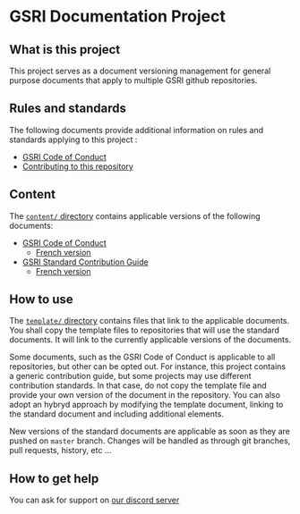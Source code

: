 # GSRI Documentation Project

## What is this project

This project serves as a document versioning management for general purpose documents that apply to multiple GSRI github repositories.

## Rules and standards

The following documents provide additional information on rules and standards applying to this project :

   * [GSRI Code of Conduct](../content/CODE_OF_CONDUCT.md)
   * [Contributing to this repository](./CONTRIBUTING.md)

## Content

The [`content/` directory](../content/) contains applicable versions of the following documents:
   * [GSRI Code of Conduct](../content/CODE_OF_CONDUCT.md)
      * [French version](../content/CODE_OF_CONDUCT_FR.md)
   * [GSRI Standard Contribution Guide](../content/CONTRIBUTING.md)
      * [French version](../content/CONTRIBUTING.md)

## How to use

The [`template/` directory](../template/) contains files that link to the applicable documents. You shall copy the template files to repositories that will use the standard documents. It will link to the currently applicable versions of the documents.

Some documents, such as the GSRI Code of Conduct is applicable to all repositories, but other can be opted out. For instance, this project contains a generic contribution guide, but some projects may use different contribution standards. In that case, do not copy the template file and provide your own version of the document in the repository. You can also adopt an hybryd approach by modifying the template document, linking to the standard document and including additional elements.

New versions of the standard documents are applicable as soon as they are pushed on `master` branch. Changes will be handled as through git branches, pull requests, history, etc ...

## How to get help

You can ask for support on [our discord server](https://discord.gg/bhMn4jd)
